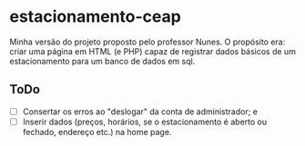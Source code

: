 # estacionamento-ceap
Minha versão do projeto proposto pelo professor Nunes. O propósito era: criar uma página em HTML (e PHP) capaz de registrar dados básicos de um estacionamento para um banco de dados em sql.

## ToDo
- [ ] Consertar os erros ao "deslogar" da conta de administrador; e
- [ ] Inserir dados (preços, horários, se o estacionamento é aberto ou fechado, endereço etc.) na home page.
